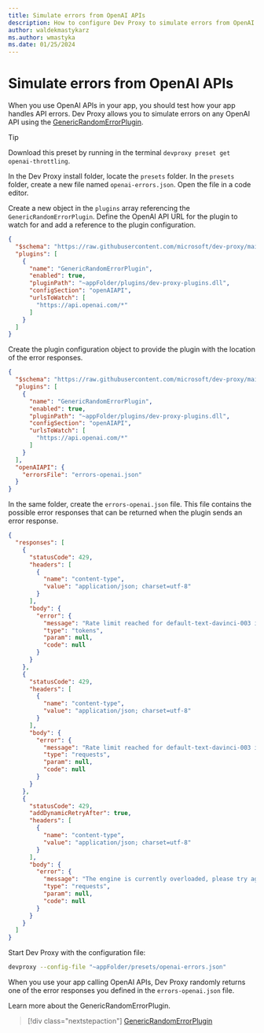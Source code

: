 ```yaml
---
title: Simulate errors from OpenAI APIs
description: How to configure Dev Proxy to simulate errors from OpenAI APIs
author: waldekmastykarz
ms.author: wmastyka
ms.date: 01/25/2024
---
```


# Simulate errors from OpenAI APIs

When you use OpenAI APIs in your app, you should test how your app handles API errors. Dev Proxy allows you to simulate errors on any OpenAI API using the [GenericRandomErrorPlugin](../technical-reference/genericrandomerrorplugin.md).

> [!TIP]
> Download this preset by running in the terminal `devproxy preset get openai-throttling`.

In the Dev Proxy install folder, locate the `presets` folder. In the `presets` folder, create a new file named `openai-errors.json`. Open the file in a code editor.

Create a new object in the `plugins` array referencing the `GenericRandomErrorPlugin`. Define the OpenAI API URL for the plugin to watch for and add a reference to the plugin configuration.

```json
{
  "$schema": "https://raw.githubusercontent.com/microsoft/dev-proxy/main/schemas/v0.14.1/rc.schema.json",
  "plugins": [    
    {
      "name": "GenericRandomErrorPlugin",
      "enabled": true,
      "pluginPath": "~appFolder/plugins/dev-proxy-plugins.dll",
      "configSection": "openAIAPI",
      "urlsToWatch": [
        "https://api.openai.com/*"
      ]
    }
  ]
}
```

Create the plugin configuration object to provide the plugin with the location of the error responses.

```json
{
  "$schema": "https://raw.githubusercontent.com/microsoft/dev-proxy/main/schemas/v0.14.1/rc.schema.json",
  "plugins": [    
    {
      "name": "GenericRandomErrorPlugin",
      "enabled": true,
      "pluginPath": "~appFolder/plugins/dev-proxy-plugins.dll",
      "configSection": "openAIAPI",
      "urlsToWatch": [
        "https://api.openai.com/*"
      ]
    }
  ],
  "openAIAPI": {
    "errorsFile": "errors-openai.json"
  }
}
```

In the same folder, create the `errors-openai.json` file. This file contains the possible error responses that can be returned when the plugin sends an error response.

```json
{
  "responses": [
    {
      "statusCode": 429,
      "headers": [
        {
          "name": "content-type",
          "value": "application/json; charset=utf-8"
        }
      ],
      "body": {
        "error": {
          "message": "Rate limit reached for default-text-davinci-003 in organization org-K7hT684bLccDbBRnySOoK9f2 on tokens per min. Limit: 150000.000000 / min. Current: 160000.000000 / min. Contact support@openai.com if you continue to have issues. Please add a payment method to your account to increase your rate limit. Visit https://beta.openai.com/account/billing to add a payment method.",
          "type": "tokens",
          "param": null,
          "code": null
        }
      }
    },
    {
      "statusCode": 429,
      "headers": [
        {
          "name": "content-type",
          "value": "application/json; charset=utf-8"
        }
      ],
      "body": {
        "error": {
          "message": "Rate limit reached for default-text-davinci-003 in organization org-K7hT684bLccDbBRnySOoK9f2 on requests per min. Limit: 60.000000 / min. Current: 70.000000 / min. Contact support@openai.com if you continue to have issues. Please add a payment method to your account to increase your rate limit. Visit https://beta.openai.com/account/billing to add a payment method.",
          "type": "requests",
          "param": null,
          "code": null
        }
      }
    },
    {
      "statusCode": 429,
      "addDynamicRetryAfter": true,
      "headers": [
        {
          "name": "content-type",
          "value": "application/json; charset=utf-8"
        }
      ],
      "body": {
        "error": {
          "message": "The engine is currently overloaded, please try again later.",
          "type": "requests",
          "param": null,
          "code": null
        }
      }
    }
  ]
}
```

Start Dev Proxy with the configuration file:

```sh
devproxy --config-file "~appFolder/presets/openai-errors.json"
```

When you use your app calling OpenAI APIs, Dev Proxy randomly returns one of the error responses you defined in the `errors-openai.json` file.

Learn more about the GenericRandomErrorPlugin.

> [!div class="nextstepaction"]
> [GenericRandomErrorPlugin](../technical-reference/genericrandomerrorplugin.md)
